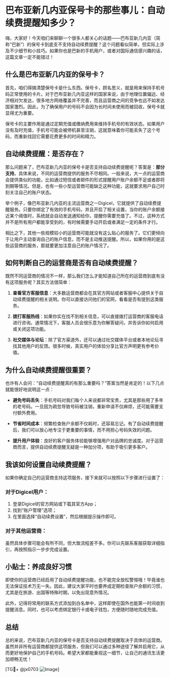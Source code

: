 # 巴布亚新几内亚保号卡的那些事儿：自动续费提醒知多少？

嗨，大家好！今天咱们来聊聊一个很多人都关心的话题——巴布亚新几内亚（简称“巴新”）的保号卡到底支不支持自动续费提醒？这个问题看似简单，但实际上涉及不少细节和小技巧。如果你也是巴新的手机用户，或者对国际通信感兴趣的话，这篇文章一定不能错过！

## 什么是巴布亚新几内亚的保号卡？

首先，咱们得搞清楚保号卡是什么东西。保号卡，顾名思义，就是用来保持手机号码正常使用的卡片。对于巴布亚新几内亚这样的国家来说，由于地理位置偏远、经济相对欠发达，很多地方网络覆盖并不完善，而且运营商之间的竞争也远不如发达国家激烈。因此，为了确保用户的号码不会因为长时间未使用而被回收，保号卡就显得尤为重要。

保号卡的主要作用是通过定期充值或缴纳费用来维持手机号的有效状态。如果用户没有及时充值，手机号可能会被停机甚至注销，这就意味着你可能丢失了这个号码，而重新找回它需要花费更多的时间和精力。

## 自动续费提醒：是否存在？

那么问题来了，巴布亚新几内亚的保号卡是否支持自动续费提醒呢？答案是：**部分支持**。具体来说，不同的运营商提供的服务不尽相同。一般来说，大一点的运营商会提供类似的功能，比如通过短信或者邮件的形式提醒用户账户余额不足或者即将到期等情况。但是，也有一些小型运营商可能缺乏这种功能，这就要求用户自己时刻关注自己的账户状态。

举个例子，像巴布亚新几内亚的主流运营商之一Digicel，它就提供了自动续费提醒服务。只要你绑定了有效的手机号码，并且开启了相关设置，当你的账户余额接近某个阈值时，系统就会自动发送通知给你，提醒你需要充值了。不过，这种方式并不是所有用户都能享受到的，有时候需要手动开启或者满足一定的条件才行。

相比之下，其他一些规模较小的运营商可能就没有这么贴心的服务了。它们更倾向于让用户主动查询自己的账户信息，而不是主动推送提醒。所以，如果你用的是这些运营商的服务，那就要更加注意自己的账户情况了。

## 如何判断自己的运营商是否有自动续费提醒？

既然不同运营商的情况不一样，那么我们怎么才能知道自己所在的运营商到底有没有这项服务呢？其实方法很简单：

1. **查看官方客服信息**：大多数运营商都会在其官方网站或者客服中心提供关于自动续费提醒的相关说明。你可以直接访问他们的官网，看看是否有提到这类服务。
   
2. **拨打客服热线**：如果你实在找不到相关信息，可以直接拨打运营商的客服电话进行咨询。通常情况下，客服人员会很乐意为你解答疑问，并告诉你如何启用或关闭这项功能。

3. **社交媒体与论坛**：除了官方渠道外，还可以通过社交媒体平台或者本地论坛寻找其他用户的反馈。很多时候，真实用户的体验分享比官方声明更有参考价值。

## 为什么自动续费提醒很重要？

也许有人会问：“自动续费提醒真的有那么重要吗？”答案当然是肯定的！以下几点就能很好地说明这一点：

- **避免号码丢失**：手机号码对我们每个人来说都非常宝贵，尤其是那些用了多年的老号码。一旦因为疏忽导致号码被注销，重新申请不仅麻烦，还可能需要支付额外费用。
  
- **节省时间成本**：频繁检查账户余额不仅耗时，还容易忘记。有了自动续费提醒后，我们可以放心地专注于更重要的事情，而不用担心号码失效的问题。

- **提升用户体验**：良好的客户服务体验能够增强用户对品牌的忠诚度。对于运营商而言，提供自动续费提醒无疑是一种加分项，有助于吸引更多客户。

## 我该如何设置自动续费提醒？

如果你确定自己的运营商支持这项服务，接下来就可以按照以下步骤进行设置了：

### 对于Digicel用户：
1. 登录Digicel的官方网站或下载其官方App；
2. 找到“账户管理”选项；
3. 在里面选择“自动续费设置”，然后根据提示操作即可。

### 对于其他运营商：
虽然具体步骤可能会有所不同，但大致流程差不多。你可以先联系客服获取详细指引，再按照指示一步步完成设置。

## 小贴士：养成良好习惯

即使你的运营商已经启用了自动续费提醒功能，也不能完全放松警惕哦！毕竟谁也无法保证技术万无一失。因此，建议大家平时也要养成定期检查账户余额的习惯，尤其是在旅游、出国等特殊时期，以免出现意外情况。

此外，记得将常用的联系方式添加到白名单中，这样即使在国外也能第一时间收到提醒消息。同时，也可以考虑绑定银行卡或电子钱包，方便随时随地完成充值。

## 总结

总的来说，巴布亚新几内亚的保号卡是否支持自动续费提醒取决于具体的运营商。虽然并非所有运营商都提供这项服务，但我们可以通过多种途径了解并启用它，从而更好地保护自己的手机号码。希望大家都能重视这一细节，让自己的通讯生活更加顺畅无忧！

[TG💪+ @jx0703 ![Image](https://github.com/user-attachments/assets/dbca1d08-cadb-493c-b0ec-ad6f7a83f270)]